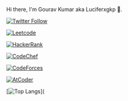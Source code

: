 Hi there, I'm Gourav Kumar aka Luciferxgkp :wave:.

[![Twitter Follow](https://img.shields.io/twitter/follow/GouravK37913421?label=Follow)](https://twitter.com/intent/follow?screen_name=GouravK37913421)

[![Leetcode](https://img.shields.io/badge/Leetcode-Profile-blue)](https://leetcode.com/luciferxgkp/)

[![HackerRank](https://img.shields.io/badge/HackerRank-Profile-blue)](https://www.hackerrank.com/luciferxgkp)

[![CodeChef](https://img.shields.io/badge/CodeChef-Profile-blue)](https://www.codechef.com/users/luciferxgkp)

[![CodeForces](https://img.shields.io/badge/CodeForces-Profile-blue)](https://codeforces.com/profile/luciferxgkp)

[![AtCoder](https://img.shields.io/badge/AtCoder-Profile-blue)](https://atcoder.jp/users/luciferxgkp)

[![Top Langs](https://github-readme-stats.vercel.app/api/top-langs/?username=luciferxgkp&layout=compact)](
